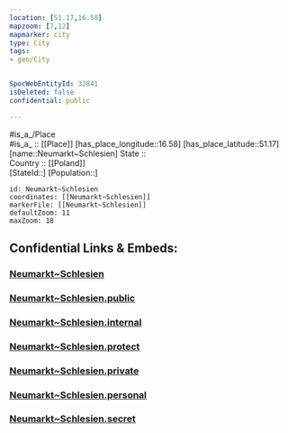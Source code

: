 ```yaml
---
location: [51.17,16.58] 
mapzoom: [7,12] 
mapmarker: city 
type: City
tags:
- geo/City


SpocWebEntityId: 32841
isDeleted: false
confidential: public

---
```

#is_a_/Place  
#is_a_ :: [[Place]] 
[has_place_longitude::16.58] 
[has_place_latitude::51.17] 
[name::Neumarkt~Schlesien] 
State ::  
Country :: [[Poland]]  
[StateId::] 
[Population::] 



```leaflet
id: Neumarkt~Schlesien
coordinates: [[Neumarkt~Schlesien]] 
markerFile: [[Neumarkt~Schlesien]] 
defaultZoom: 11 
maxZoom: 18
```


## Confidential Links & Embeds: 

### [Neumarkt~Schlesien](/_Standards/Earth/Continent/Europe/Europe~East/Poland/Provinces~Poland/Lower_Silesian/City/Neumarkt~Schlesien.md) 

### [Neumarkt~Schlesien.public](/_public/Earth/Continent/Europe/Europe~East/Poland/Provinces~Poland/Lower_Silesian/City/Neumarkt~Schlesien.public.md) 

### [Neumarkt~Schlesien.internal](/_internal/Earth/Continent/Europe/Europe~East/Poland/Provinces~Poland/Lower_Silesian/City/Neumarkt~Schlesien.internal.md) 

### [Neumarkt~Schlesien.protect](/_protect/Earth/Continent/Europe/Europe~East/Poland/Provinces~Poland/Lower_Silesian/City/Neumarkt~Schlesien.protect.md) 

### [Neumarkt~Schlesien.private](/_private/Earth/Continent/Europe/Europe~East/Poland/Provinces~Poland/Lower_Silesian/City/Neumarkt~Schlesien.private.md) 

### [Neumarkt~Schlesien.personal](/_personal/Earth/Continent/Europe/Europe~East/Poland/Provinces~Poland/Lower_Silesian/City/Neumarkt~Schlesien.personal.md) 

### [Neumarkt~Schlesien.secret](/_secret/Earth/Continent/Europe/Europe~East/Poland/Provinces~Poland/Lower_Silesian/City/Neumarkt~Schlesien.secret.md)

